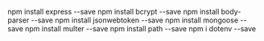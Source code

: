 npm install express --save
npm install bcrypt --save
npm install body-parser --save
npm install jsonwebtoken --save
npm install mongoose --save
npm install multer --save
npm install path --save
npm i dotenv --save
